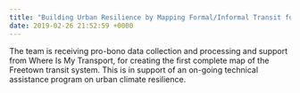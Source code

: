 ```yaml
---
title: "Building Urban Resilience by Mapping Formal/Informal Transit for Freetown, Sierra Leone."
date: 2019-02-26 21:52:59 +0000
---
```


The team is receiving pro-bono data collection and processing and support from Where Is My Transport, for creating the first complete map of the Freetown transit system. This is in support of an on-going technical assistance program on urban climate resilience.
